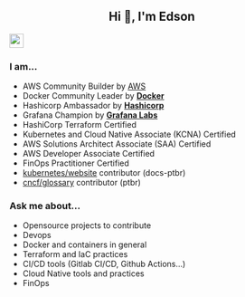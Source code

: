 <h2 align="center">Hi 👋, I'm Edson</h2>

<p><a href="https://www.linkedin.com/in/edsoncelio/"><img src="https://img.shields.io/badge/linkedin-%230077B5.svg?&style=for-the-badge&logo=linkedin&logoColor=white" height=25></a> 

### I am...
* AWS Community Builder by [AWS](https://aws.amazon.com/pt/developer/community/community-builders/)
* Docker Community Leader by **[Docker](https://events.docker.com/u/mc3fb2/#/about)**
* Hashicorp Ambassador by **[Hashicorp](https://www.hashicorp.com/)**
* Grafana Champion by **[Grafana Labs](https://grafana.com/community/champions/)**
* HashiCorp Terraform Certified
* Kubernetes and Cloud Native Associate (KCNA) Certified
* AWS Solutions Architect Associate (SAA) Certified
* AWS Developer Associate Certified
* FinOps Practitioner Certified
* [kubernetes/website](https://kubernetes.io/pt-br/) contributor (docs-ptbr)
* [cncf/glossary](https://github.com/cncf/glossary) contributor (ptbr)


### Ask me about...
* Opensource projects to contribute 
* Devops
* Docker and containers in general
* Terraform and IaC practices
* CI/CD tools (Gitlab CI/CD, Github Actions...) 
* Cloud Native tools and practices
* FinOps
